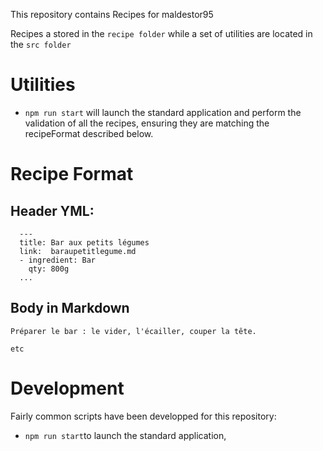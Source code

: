 This repository contains Recipes for maldestor95


Recipes a stored in the `recipe folder` while a set of utilities are located in the `src folder`


# Utilities

*  `npm run start` will  launch the standard application and perform the validation of all the recipes, ensuring they are matching the recipeFormat described below.

# Recipe Format

## Header  YML: 

```
  ---
  title: Bar aux petits légumes
  link:  baraupetitlegume.md
  - ingredient: Bar
    qty: 800g
  ...
```
## Body in Markdown

```
Préparer le bar : le vider, l'écailler, couper la tête.

etc
```
 
# Development
Fairly common scripts have been developped for this repository:
* `npm run start`to launch the standard application,


